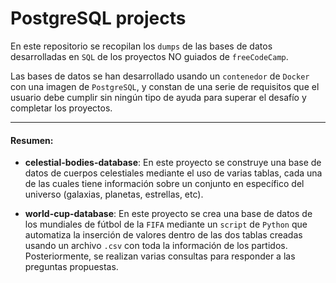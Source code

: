 # PostgreSQL projects

En este repositorio se recopilan los `dumps` de las bases de datos desarrolladas en `SQL` de los proyectos NO guiados de `freeCodeCamp`. 


Las bases de datos se han desarrollado usando un `contenedor` de `Docker` con una imagen de `PostgreSQL`, y constan de una serie de requisitos que el usuario debe cumplir sin ningún tipo de ayuda para superar el desafío y completar los proyectos.

------------

#### Resumen:
- **celestial-bodies-database**: En este proyecto se construye una base de datos de cuerpos celestiales mediante el uso de varias tablas, cada una de las cuales tiene información sobre un conjunto en específico del universo (galaxias, planetas, estrellas, etc).


- **world-cup-database**: En este proyecto se crea una base de datos de los mundiales de fútbol de la `FIFA` mediante un `script` de `Python` que automatiza la inserción de valores dentro de las dos tablas creadas usando un archivo `.csv` con toda la información de los partidos. Posteriormente, se realizan varias consultas para responder a las preguntas propuestas.
